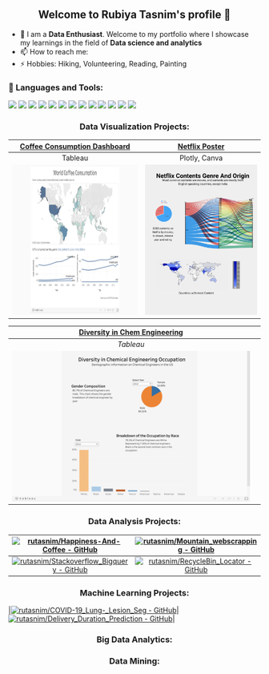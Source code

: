 <h2 align = "center"> Welcome to Rubiya Tasnim's profile 👋</h2>

- 🌱 I am a __Data Enthusiast__. Welcome to my portfolio where I showcase my learnings in the field of __Data science and analytics__
- 📫 How to reach me:
- ⚡ Hobbies: Hiking, Volunteering, Reading, Painting 
<!--
**rutasnim/rutasnim** is a ✨ _special_ ✨ repository because its `README.md` (this file) appears on your GitHub profile.

Here are some ideas to get you started:

- 🔭 I’m currently working on ...
- 🌱 I’m currently learning ...
- 👯 I’m looking to collaborate on ...
- 🤔 I’m looking for help with ...
- 💬 Ask me about ...
- 📫 How to reach me: ...
- 😄 Pronouns: ...
- ⚡ Fun fact: ...
-->
<h3> 🧰 Languages and Tools: </h3>

[<img src = "https://img.shields.io/badge/Python-FFD43B?style=for-the-badge&logo=python&logoColor=darkgreen"/>](https://www.python.org) [<img src = "https://img.shields.io/badge/Numpy-777BB4?style=for-the-badge&logo=numpy&logoColor=white"/>](https://numpy.org) 
[<img src="https://img.shields.io/badge/Pandas-2C2D72?style=for-the-badge&logo=pandas&logoColor=white"/>](https://pandas.pydata.org) [![](https://img.shields.io/badge/scikit_learn-F7931E?style=for-the-badge&logo=scikit-learn&logoColor=white)](https://scikit-learn.org/stable/)
[![](https://img.shields.io/badge/MySQL-00000F?style=for-the-badge&logo=mysql&logoColor=white)](https://www.mysql.com)
[![](https://img.shields.io/badge/Tableau-E97627?style=for-the-badge&logo=Tableau&logoColor=white)](https://www.tableau.com)
![](https://img.shields.io/badge/Plotly-239120?style=for-the-badge&logo=plotly&logoColor=white)
[![](https://img.shields.io/badge/json-5E5C5C?style=for-the-badge&logo=json&logoColor=white)](https://www.json.org/json-en.html)
[![](https://img.shields.io/badge/conda-342B029.svg?&style=for-the-badge&logo=anaconda&logoColor=white)](https://www.anaconda.com)
[![](https://img.shields.io/badge/Colab-F9AB00?style=for-the-badge&logo=googlecolab&color=525252)](https://colab.research.google.com)
[![](https://img.shields.io/badge/Microsoft_Excel-217346?style=for-the-badge&logo=microsoft-excel&logoColor=white)](https://www.microsoft.com/en-us/microsoft-365/excel) [![](https://img.shields.io/badge/Microsoft_PowerPoint-B7472A?style=for-the-badge&logo=microsoft-powerpoint&logoColor=white)](https://www.microsoft.com/en-us/microsoft-365/powerpoint) [![](https://img.shields.io/badge/Microsoft_Office-D83B01?style=for-the-badge&logo=microsoft-office&logoColor=white)](https://www.office.com)


<h3 align = "center"> Data Visualization Projects: </h3> 

|[Coffee Consumption Dashboard](https://public.tableau.com/app/profile/rubiya.tasnim/viz/WorldCoffeeConsumption_16583487329070/Dashboard1)|  [Netflix Poster](https://drive.google.com/file/d/1TbEjpp3Efrftk3lWSZ1Q07ZcOucUdPk4/view?usp=sharing)|
| :-:| :-:| 
| Tableau | Plotly, Canva|
| [<img src = "https://github.com/rutasnim/DataViz/blob/main/Posters/Coffee.png" width = 500 height = 300/>](https://public.tableau.com/app/profile/rubiya.tasnim/viz/WorldCoffeeConsumption_16583487329070/Dashboard1)| [<img src = "https://github.com/rutasnim/DataViz/blob/main/Posters/Netflix%20Data%20Poster.png" width = 500 height = 300/>](https://drive.google.com/file/d/1TbEjpp3Efrftk3lWSZ1Q07ZcOucUdPk4/view?usp=sharing)

|[Diversity in Chem Engineering](https://public.tableau.com/app/profile/rubiya.tasnim/viz/GenderGapChemicalEngineering/Dashboard2)||
| :-:| :-:| 
| *Tableau* | |
|[<img src = "https://github.com/rutasnim/DataViz/blob/main/Posters/ChemE%20Diversity.png" width = 500 height = 300/>](https://public.tableau.com/app/profile/rubiya.tasnim/viz/GenderGapChemicalEngineering/Dashboard2)||

<!--
 
[<img src = "https://github.com/rutasnim/DataViz/blob/main/Posters/GENDER%20GAP%20in%20MOMA.png" width = 500 height = 300/>](https://drive.google.com/file/d/1feV2RApwIgmdkTTYbEwLPb0eQ7EDdoX-/view?usp=sharing)

[MoMA Poster](https://drive.google.com/file/d/1feV2RApwIgmdkTTYbEwLPb0eQ7EDdoX-/view?usp=sharing)
-->



<h3 align = "center"> Data Analysis Projects: </h3> 
<!--
| [Stackoverflow EDA](https://github.com/rutasnim/Stackoverflow_Bigquery)|  [Mountains of the world](https://github.com/rutasnim/Mountain_webscrapping)|[Coffee Happiness](https://github.com/rutasnim/Happiness-And-Coffee)| [Recycle Bin locator](https://github.com/rutasnim/RecycleBin_Locator)|
| :-:| :-:| :-:| :-:|
|Big Query exploratory data analysis | Webscrapping data, analysis and visualization | Data cleaning with pandas, sql and correlation |Locate public recycle bin near you in NYC|
-->



|[![rutasnim/Happiness-And-Coffee - GitHub](https://gh-card.dev/repos/rutasnim/Happiness-And-Coffee.svg)](https://github.com/rutasnim/Happiness-And-Coffee)|[![rutasnim/Mountain_webscrapping - GitHub](https://gh-card.dev/repos/rutasnim/Mountain_webscrapping.svg)](https://github.com/rutasnim/Mountain_webscrapping)|
| :-:| :-:|
|[![rutasnim/Stackoverflow_Bigquery - GitHub](https://gh-card.dev/repos/rutasnim/Stackoverflow_Bigquery.svg)](https://github.com/rutasnim/Stackoverflow_Bigquery)| [![rutasnim/RecycleBin_Locator - GitHub](https://gh-card.dev/repos/rutasnim/RecycleBin_Locator.svg)](https://github.com/rutasnim/RecycleBin_Locator)|

<h3 align = "center"> Machine Learning Projects: </h3> 

|[![rutasnim/COVID-19_Lung-_Lesion_Seg - GitHub](https://gh-card.dev/repos/rutasnim/COVID-19_Lung-_Lesion_Seg.svg)](https://github.com/rutasnim/COVID-19_Lung-_Lesion_Seg)|[![rutasnim/Delivery_Duration_Prediction - GitHub](https://gh-card.dev/repos/rutasnim/Delivery_Duration_Prediction.svg)](https://github.com/rutasnim/Delivery_Duration_Prediction)|


<h3 align = "center"> Big Data Analytics: </h3> 

<h3 align = "center"> Data Mining: </h3>


